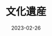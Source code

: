 ---
title: "文化遺産"
date: 2023-02-26
lastmod: 2023-02-26
weight: 100
draft: false
keywords: ["文化遺産"]
---